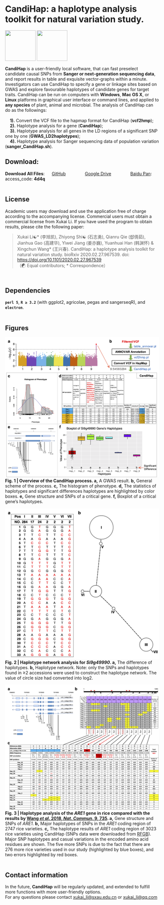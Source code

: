 # CandiHap: a haplotype analysis toolkit for natural variation study.

<img src="https://github.com/xukaili/CandiHap/blob/master/Figures/logo_mac.gif" width="100" height="100"> <img src="https://github.com/xukaili/CandiHap/blob/master/Figures/logo_win.gif" width="100" height="100">

**CandiHap** is a user-friendly local software, that can fast preselect candidate causal SNPs from **Sanger or next-generation sequencing data**, and report results in table and exquisite vector-graphs within a minute. Investigators can use CandiHap to specify a gene or linkage sites based on GWAS and explore favourable haplotypes of candidate genes for target traits. CandiHap can be run on computers with **Windows**, **Mac OS X**, or **Linux** platforms in graphical user interface or command lines, and applied to **any species** of plant, animal and microbial. The analysis of CandiHap can do as the followings: </br></br>
    **1).** Convert the VCF file to the hapmap format for CandiHap (**vcf2hmp**);</br>
    **2).** Haplotype analysis for a gene (**CandiHap**);</br>
    **3).** Haplotype analysis for all genes in the LD regions of a significant SNP one by one (**GWAS_LD2haplotypes**);</br>
    **4).** Haplotype analysis for Sanger sequencing data of population variation (**sanger_CandiHap.sh**).</br>

## Download:
**Download All Files**:      [GitHub](https://github.com/xukaili/CandiHap/archive/master.zip)                [Google Drive](https://drive.google.com/drive/folders/1rkm__0jlPrWvs8Cy_T46d3sKBf6UIVhQ?usp=sharing)                [Baidu Pan](https://pan.baidu.com/s/1migiq6x5v5CgYlBntY8aYw):   access_code: **4d4q**</br></br>

## License
Academic users may download and use the application free of charge according to the accompanying license. Commercial users must obtain a commercial license from Xukai Li. If you have used the program to obtain results, please cite the following paper:</br>

> Xukai Li☯* (李旭凯), Zhiyong Shi☯ (石志勇), Qianru Qie (郄倩茹), Jianhua Gao (高建华), Yiwei Jiang (姜亦巍), Yuanhuai Han (韩渊怀) & Xingchun Wang* (王兴春). CandiHap: a haplotype analysis toolkit for natural variation study. bioRxiv 2020.02.27.967539. doi: https://doi.org/10.1101/2020.02.27.967539</br>
> （☯ Equal contributors; * Correspondence）</br>
</br>

## Dependencies
__`perl 5`__, __`R ≥ 3.2`__ (with ggplot2, agricolae, pegas and sangerseqR), and __`electron`__. </br></br>

## Figures
![CandiHap](Figures/CandiHap.png)
**Fig. 1 | Overview of the CandiHap process. a,** A GWAS result. **b,** General scheme of the process. **c,** The histogram of phenotype. **d,** The statistics of haplotypes and significant differences haplotypes are highlighted by color boxes. **e,** Gene structure and SNPs of a critical gene. **f,** Boxplot of a critical gene’s haplotypes. </br>

![HaploNet](Figures/HaploNet.png)
**Fig. 2 | Haplotype network analysis for *Si9g49990*. a,** The difference of haplotypes. **b,** Haplotype network. Note: only the SNPs and haplotypes found in ≥2 accessions were used to construct the haplotype network. The value of circle size had converted into log2. </br>

![Rice-2018_Nat_Commun_9_735](Figures/Rice-2018_Nat_Commun_9_735.png)
**Fig. 3 | Haplotype analysis of the *ARE1* gene in rice compared with the results by [Wang *et al*. 2018, *Nat*. *Commun*. 9, 735](https://www.nature.com/articles/s41467-017-02781-w/figures/5). a,** Gene structure and SNPs of *ARE1*. **b,** Major haplotypes of SNPs in the *ARE1* coding region of 2747 rice varieties. **c,** The haplotype results of *ARE1* coding region of 3023 rice varieties using CandiHap (SNPs data were downloaded from [RFGB](http://www.rmbreeding.cn)). Major SNP haplotypes and casual variations in the encoded amino acid residues are shown. The five more SNPs is due to the fact that there are 276 more rice varieties used in our study (highlighted by blue boxes), and two errors highlighted by red boxes. </br></br>

## Contact information
In the future, **CandiHap** will be regularly updated, and extended to fulfill more functions with more user-friendly options.</br>
For any questions please contact xukai_li@sxau.edu.cn or xukai_li@qq.com </br>
